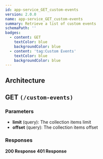 ```yaml
---
id: app-service_GET_custom-events
version: 2.0.0
name: app-service_GET_custom-events
summary: Retrieve a list of custom events
schemaPath: ''
badges:
  - content: GET
    textColor: blue
    backgroundColor: blue
  - content: 'tag:Custom Events'
    textColor: blue
    backgroundColor: blue
---
```

## Architecture
<NodeGraph />



## GET `(/custom-events)`

### Parameters
- **limit** (query): The collection items limit
- **offset** (query): The collection items offset




### Responses
**200 Response**
<SchemaViewer file="response-200.json" maxHeight="500" id="response-200" />
      **401 Response**
<SchemaViewer file="response-401.json" maxHeight="500" id="response-401" />
